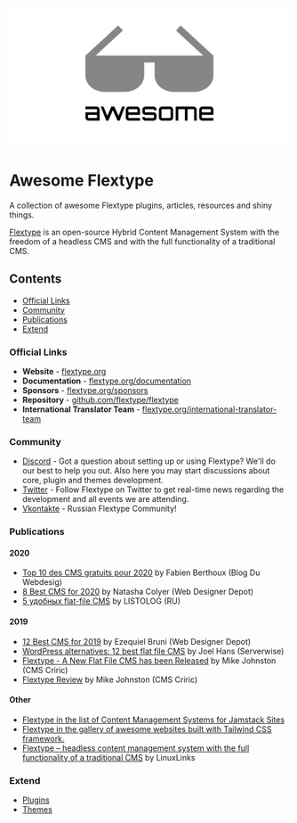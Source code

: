 ![Awesome Flextype](awesome-flextype.jpg)
# Awesome Flextype
A collection of awesome Flextype plugins, articles, resources and shiny things.

[Flextype](https://flextype.org) is an open-source Hybrid Content Management System with the freedom of a headless CMS and with the full functionality of a traditional CMS.

## Contents

- [Official Links](#official-links)
- [Community](#community)
- [Publications](#publications)
- [Extend](#extend)

### Official Links
- **Website** - [flextype.org](https://flextype.org)
- **Documentation** - [flextype.org/documentation](https://flextype.org/documentation)
- **Sponsors** - [flextype.org/sponsors](https://flextype.org/sponsors)
- **Repository** - [github.com/flextype/flextype](https://github.com/flextype/flextype)
- **International Translator Team** - [flextype.org/international-translator-team](https://flextype.org/international-translator-team)

### Community
- [Discord](https://flextype.org/en/discord) - Got a question about setting up or using Flextype? We'll do our best to help you out. Also here you may start discussions about core, plugin and themes development.
- [Twitter](https://twitter.com/getflextype) - Follow Flextype on Twitter to get real-time news regarding the development and all events we are attending.
- [Vkontakte](https://vk.com/flextype) - Russian Flextype Community!

### Publications
#### 2020
- [Top 10 des CMS gratuits pour 2020](https://www.blogduwebdesign.com/meilleurs-cms/) by Fabien Berthoux (Blog Du Webdesig)
- [8 Best CMS for 2020](https://www.webdesignerdepot.com/2020/05/8-best-cms-for-2020/) by Natasha Colyer (Web Designer Depot)
- [5 удобных flat-file CMS](https://listolog.com/2020/05/5-%D1%83%D0%B4%D0%BE%D0%B1%D0%BD%D1%8B%D1%85-flat-file-cms/) by LISTOLOG (RU)
#### 2019
- [12 Best CMS for 2019](https://www.webdesignerdepot.com/2019/08/12-best-cms-for-2019/) by Ezequiel Bruni (Web Designer Depot)
- [WordPress alternatives: 12 best flat file CMS](https://blog.ssdnodes.com/blog/flat-file-wordpress-alternatives/) by Joel Hans (Serverwise)
- [Flextype - A New Flat File CMS has been Released](https://www.cmscritic.com/flextype-a-new-flat-file-cms-has-been-released/) by Mike Johnston (CMS Criric)
- [Flextype Review](https://www.cmscritic.com/flextype-review/) by Mike Johnston (CMS Criric)
#### Other
- [Flextype in the list of Content Management Systems for Jamstack Sites](https://headlesscms.org/projects/flextype/)
- [Flextype in the gallery of awesome websites built with Tailwind CSS framework.](https://builtwithtailwind.com/site/flextype)
- [Flextype – headless content management system with the full functionality of a traditional CMS](https://www.linuxlinks.com/flextype-headless-content-management-system/) by LinuxLinks

### Extend
- [Plugins](https://flextype.org/downloads/extend/plugins)
- [Themes](https://flextype.org/downloads/extend/themes)
